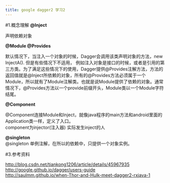 ```yaml
---
title: google dagger2 学习2
---
```

#1.概念理解
 **@Inject**   
  
  声明依赖对象
 
 **@Module @Provides**   
  
  默认情况下，当注入一个对象的时候，Dagger会调用该类声明对象的方法，new InjectA().  但是有些情况下不适用，
  例如注入对象是接口的时候，或者是引用的第三方类。为了满足这些情况下的使用，Dagger提供@Provides注解方法，方法的返回值就是@Inject所依赖的对象，所有的@Provides方法必须属于一个Module，所以就有了Module注解类。也就是说Module提供了依赖的对象。通常情况下，@Provides方法以一个provide前缀开头，Module类以一个Module字符结尾。
    
 **@Component**  
  
   @Component连接Module和Inject，就像java程序的main方法和android里面的Application类一样，定义了入口。  
   component为injector(注入器) 实际发生inject的人 

 **@singleton**  
 @singleton 单例注解，在所以的依赖中，只提供一个对象实例。

#3.参考资料

http://blog.csdn.net/tiankong1206/article/details/45967935
http://google.github.io/dagger/users-guide  
http://saulmm.github.io/when-Thor-and-Hulk-meet-dagger2-rxjava-1


















